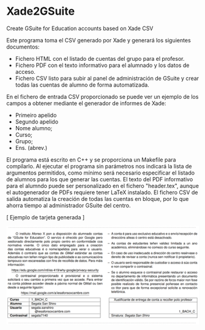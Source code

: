 # Xade2GSuite

Create GSuite for Education accounts based on Xade CSV


Este programa toma el CSV generado por Xade y generará los siguientes documentos:
- Fichero HTML con el listado de cuentas del grupo para el profesor.
- Fichero PDF con el texto informativo para el alumnado y los datos de acceso.
- Fichero CSV listo para subir al panel de administración de GSuite y crear todas las cuentas de alumno de forma automatizada.


En el fichero de entrada CSV proporcionado se puede ver un ejemplo de los campos a obtener mediante el generador de informes de Xade:
- Primeiro apelido
- Segundo apelido
- Nome alumno;
- Curso;
- Grupo;
- Ens. (abrev.)


El programa está escrito en C++ y se proporciona un Makefile para compilarlo.
Al ejecutar el programa sin parámetros nos indicará la lista de argumentos permitidos, como mínimo será necesario especificar el listado de alumnos para los que generar las cuentas.
El texto del PDF informativo para el alumndo puede ser personalizado en el fichero "header.tex", aunque el autogenerador de PDFs requiere tener LaTeX instalado.
El fichero CSV de salida automatiza la creación de todas las cuentas en bloque, por lo que ahorra tiempo al administrador GSuite del centro.

[ Ejemplo de tarjeta generada ]

<img src="img/GSuiteAccounts.png" width="600">
